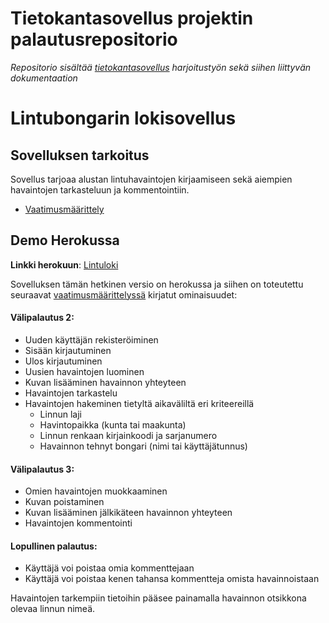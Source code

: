 # Tietokantasovellus projektin palautusrepositorio

_Repositorio sisältää [tietokantasovellus](https://hy-tsoha.github.io/materiaali/) harjoitustyön sekä siihen liittyvän dokumentaation_

# Lintubongarin lokisovellus

## Sovelluksen tarkoitus

Sovellus tarjoaa alustan lintuhavaintojen kirjaamiseen sekä aiempien havaintojen tarkasteluun ja kommentointiin.
- [Vaatimusmäärittely](/documentation/requirements.md)

## Demo Herokussa

**Linkki herokuun**: [Lintuloki](https://lintuloki.herokuapp.com/)

Sovelluksen tämän hetkinen versio on herokussa ja siihen on toteutettu seuraavat [vaatimusmäärittelyssä](/documentation/requirements.md) kirjatut ominaisuudet:

#### Välipalautus 2:

- Uuden käyttäjän rekisteröiminen
- Sisään kirjautuminen
- Ulos kirjautuminen
- Uusien havaintojen luominen
- Kuvan lisääminen havainnon yhteyteen
- Havaintojen tarkastelu
- Havaintojen hakeminen tietyltä aikaväliltä eri kriteereillä
  - Linnun laji
  - Havintopaikka (kunta tai maakunta)
  - Linnun renkaan kirjainkoodi ja sarjanumero
  - Havainnon tehnyt bongari (nimi tai käyttäjätunnus)

#### Välipalautus 3:

- Omien havaintojen muokkaaminen
- Kuvan poistaminen
- Kuvan lisääminen jälkikäteen havainnon yhteyteen
- Havaintojen kommentointi

#### Lopullinen palautus:

- Käyttäjä voi poistaa omia kommenttejaan
- Käyttäjä voi poistaa kenen tahansa kommentteja omista havainnoistaan

Havaintojen tarkempiin tietoihin pääsee painamalla havainnon otsikkona olevaa linnun nimeä.

